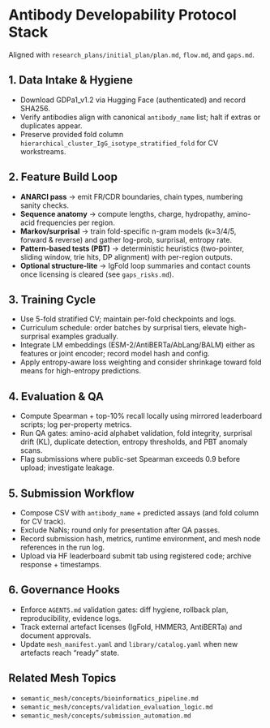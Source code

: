 # Antibody Developability Protocol Stack

Aligned with `research_plans/initial_plan/plan.md`, `flow.md`, and `gaps.md`.

## 1. Data Intake & Hygiene
- Download GDPa1_v1.2 via Hugging Face (authenticated) and record SHA256.
- Verify antibodies align with canonical `antibody_name` list; halt if extras or duplicates appear.
- Preserve provided fold column `hierarchical_cluster_IgG_isotype_stratified_fold` for CV workstreams.

## 2. Feature Build Loop
- **ANARCI pass** → emit FR/CDR boundaries, chain types, numbering sanity checks.
- **Sequence anatomy** → compute lengths, charge, hydropathy, amino-acid frequencies per region.
- **Markov/surprisal** → train fold-specific n-gram models (k=3/4/5, forward & reverse) and gather log-prob, surprisal, entropy rate.
- **Pattern-based tests (PBT)** → deterministic heuristics (two-pointer, sliding window, trie hits, DP alignment) with per-region outputs.
- **Optional structure-lite** → IgFold loop summaries and contact counts once licensing is cleared (see `gaps_risks.md`).

## 3. Training Cycle
- Use 5-fold stratified CV; maintain per-fold checkpoints and logs.
- Curriculum schedule: order batches by surprisal tiers, elevate high-surprisal examples gradually.
- Integrate LM embeddings (ESM-2/AntiBERTa/AbLang/BALM) either as features or joint encoder; record model hash and config.
- Apply entropy-aware loss weighting and consider shrinkage toward fold means for high-entropy predictions.

## 4. Evaluation & QA
- Compute Spearman + top-10% recall locally using mirrored leaderboard scripts; log per-property metrics.
- Run QA gates: amino-acid alphabet validation, fold integrity, surprisal drift (KL), duplicate detection, entropy thresholds, and PBT anomaly scans.
- Flag submissions where public-set Spearman exceeds 0.9 before upload; investigate leakage.

## 5. Submission Workflow
- Compose CSV with `antibody_name` + predicted assays (and fold column for CV track).
- Exclude NaNs; round only for presentation after QA passes.
- Record submission hash, metrics, runtime environment, and mesh node references in the run log.
- Upload via HF leaderboard submit tab using registered code; archive response + timestamps.

## 6. Governance Hooks
- Enforce `AGENTS.md` validation gates: diff hygiene, rollback plan, reproducibility, evidence logs.
- Track external artefact licenses (IgFold, HMMER3, AntiBERTa) and document approvals.
- Update `mesh_manifest.yaml` and `library/catalog.yaml` when new artefacts reach “ready” state.

## Related Mesh Topics
- `semantic_mesh/concepts/bioinformatics_pipeline.md`
- `semantic_mesh/concepts/validation_evaluation_logic.md`
- `semantic_mesh/concepts/submission_automation.md`